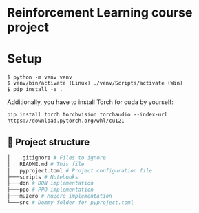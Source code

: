 # Reinforcement Learning course project

# Setup

```console
$ python -m venv venv
$ venv/bin/activate (Linux) ./venv/Scripts/activate (Win)
$ pip install -e .
```

Additionally, you have to install Torch for cuda by yourself:

```console
pip install torch torchvision torchaudio --index-url https://download.pytorch.org/whl/cu121
```

## 🌳 Project structure

```bash
│   .gitignore # Files to ignore
│   README.md # This file
│   pyproject.toml # Project configuration file
├───scripts # Notebooks
├───dqn # DQN implementation
├───ppo # PPO implementation
├───muzero # MuZero implementation
└───src # Dommy folder for pyproject.toml
```
